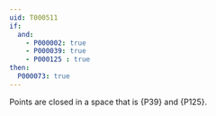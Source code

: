 ```yaml
---
uid: T000511
if:
  and:
    - P000002: true
    - P000039: true
    - P000125 : true
then:
  P000073: true
---
```


Points are closed in a space that is {P39} and {P125}.
